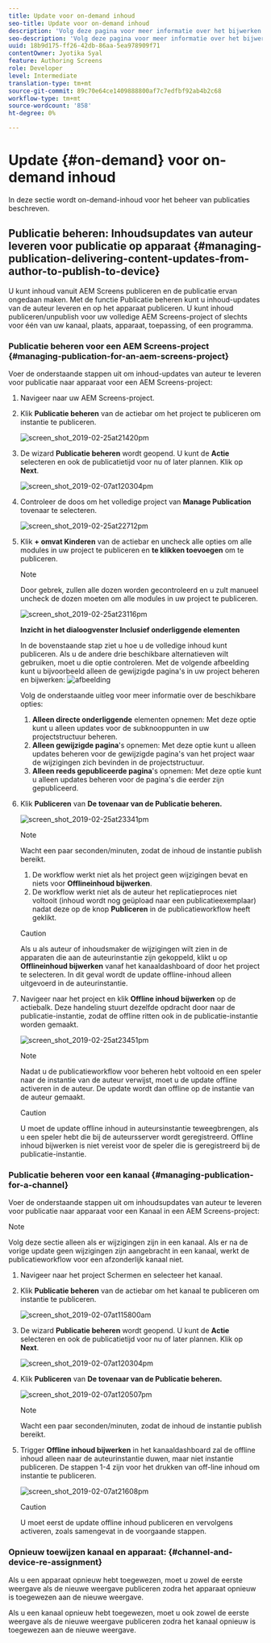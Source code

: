 ```yaml
---
title: Update voor on-demand inhoud
seo-title: Update voor on-demand inhoud
description: 'Volg deze pagina voor meer informatie over het bijwerken van inhoud op aanvraag.  '
seo-description: 'Volg deze pagina voor meer informatie over het bijwerken van inhoud op aanvraag.  '
uuid: 18b9d175-ff26-42db-86aa-5ea978909f71
contentOwner: Jyotika Syal
feature: Authoring Screens
role: Developer
level: Intermediate
translation-type: tm+mt
source-git-commit: 89c70e64ce1409888800af7c7edfbf92ab4b2c68
workflow-type: tm+mt
source-wordcount: '858'
ht-degree: 0%

---
```



# Update {#on-demand} voor on-demand inhoud

In deze sectie wordt on-demand-inhoud voor het beheer van publicaties beschreven.

## Publicatie beheren: Inhoudsupdates van auteur leveren voor publicatie op apparaat {#managing-publication-delivering-content-updates-from-author-to-publish-to-device}

U kunt inhoud vanuit AEM Screens publiceren en de publicatie ervan ongedaan maken. Met de functie Publicatie beheren kunt u inhoud-updates van de auteur leveren en op het apparaat publiceren. U kunt inhoud publiceren/unpublish voor uw volledige AEM Screens-project of slechts voor één van uw kanaal, plaats, apparaat, toepassing, of een programma.

### Publicatie beheren voor een AEM Screens-project {#managing-publication-for-an-aem-screens-project}

Voer de onderstaande stappen uit om inhoud-updates van auteur te leveren voor publicatie naar apparaat voor een AEM Screens-project:

1. Navigeer naar uw AEM Screens-project.
1. Klik **Publicatie beheren** van de actiebar om het project te publiceren om instantie te publiceren.

   ![screen_shot_2019-02-25at21420pm](assets/screen_shot_2019-02-25at21420pm.png)

1. De wizard **Publicatie beheren** wordt geopend. U kunt de **Actie** selecteren en ook de publicatietijd voor nu of later plannen. Klik op **Next**.

   ![screen_shot_2019-02-07at120304pm](assets/screen_shot_2019-02-07at120304pm.png)

1. Controleer de doos om het volledige project van **Manage Publication** tovenaar te selecteren.

   ![screen_shot_2019-02-25at22712pm](assets/screen_shot_2019-02-25at22712pm.png)

1. Klik **+ omvat Kinderen** van de actiebar en uncheck alle opties om alle modules in uw project te publiceren en **te klikken toevoegen** om te publiceren.

   >[!NOTE]
   >
   >Door gebrek, zullen alle dozen worden gecontroleerd en u zult manueel uncheck de dozen moeten om alle modules in uw project te publiceren.

   ![screen_shot_2019-02-25at23116pm](assets/screen_shot_2019-02-25at23116pm.png)

   **Inzicht in het dialoogvenster Inclusief onderliggende elementen**

   In de bovenstaande stap ziet u hoe u de volledige inhoud kunt publiceren. Als u de andere drie beschikbare alternatieven wilt gebruiken, moet u die optie controleren.
Met de volgende afbeelding kunt u bijvoorbeeld alleen de gewijzigde pagina&#39;s in uw project beheren en bijwerken:
   ![afbeelding](assets/author-publish-manage.png)

   Volg de onderstaande uitleg voor meer informatie over de beschikbare opties:

   1. **Alleen directe onderliggende** elementen opnemen: Met deze optie kunt u alleen updates voor de subknooppunten in uw projectstructuur beheren.
   1. **Alleen gewijzigde pagina**&#39;s opnemen: Met deze optie kunt u alleen updates beheren voor de gewijzigde pagina&#39;s van het project waar de wijzigingen zich bevinden in de projectstructuur.
   1. **Alleen reeds gepubliceerde pagina**&#39;s opnemen: Met deze optie kunt u alleen updates beheren voor de pagina&#39;s die eerder zijn gepubliceerd.


1. Klik **Publiceren** van **De tovenaar van de Publicatie beheren.**

   ![screen_shot_2019-02-25at23341pm](assets/screen_shot_2019-02-25at23341pm.png)

   >[!NOTE]
   >
   >Wacht een paar seconden/minuten, zodat de inhoud de instantie publish bereikt.
   >
   >
   >    1. De workflow werkt niet als het project geen wijzigingen bevat en niets voor **Offlineinhoud bijwerken**.
   >    1. De workflow werkt niet als de auteur het replicatieproces niet voltooit (inhoud wordt nog geüpload naar een publicatieexemplaar) nadat deze op de knop **Publiceren** in de publicatieworkflow heeft geklikt.


   >[!CAUTION]
   >Als u als auteur of inhoudsmaker de wijzigingen wilt zien in de apparaten die aan de auteurinstantie zijn gekoppeld, klikt u op **Offlineinhoud bijwerken** vanaf het kanaaldashboard of door het project te selecteren. In dit geval wordt de update offline-inhoud alleen uitgevoerd in de auteurinstantie.

1. Navigeer naar het project en klik **Offline inhoud bijwerken** op de actiebalk. Deze handeling stuurt dezelfde opdracht door naar de publicatie-instantie, zodat de offline ritten ook in de publicatie-instantie worden gemaakt.

   ![screen_shot_2019-02-25at23451pm](assets/screen_shot_2019-02-25at23451pm.png)


   >[!NOTE]
   >
   >Nadat u de publicatieworkflow voor beheren hebt voltooid en een speler naar de instantie van de auteur verwijst, moet u de update offline activeren in de auteur. De update wordt dan offline op de instantie van de auteur gemaakt.

   >[!CAUTION]
   >
   >U moet de update offline inhoud in auteursinstantie teweegbrengen, als u een speler hebt die bij de auteursserver wordt geregistreerd. Offline inhoud bijwerken is niet vereist voor de speler die is geregistreerd bij de publicatie-instantie.

### Publicatie beheren voor een kanaal {#managing-publication-for-a-channel}

Voer de onderstaande stappen uit om inhoudsupdates van auteur te leveren voor publicatie naar apparaat voor een Kanaal in een AEM Screens-project:

>[!NOTE]
>
>Volg deze sectie alleen als er wijzigingen zijn in een kanaal. Als er na de vorige update geen wijzigingen zijn aangebracht in een kanaal, werkt de publicatieworkflow voor een afzonderlijk kanaal niet.

1. Navigeer naar het project Schermen en selecteer het kanaal.
1. Klik **Publicatie beheren** van de actiebar om het kanaal te publiceren om instantie te publiceren.

   ![screen_shot_2019-02-07at115800am](assets/screen_shot_2019-02-07at115800am.png)

1. De wizard **Publicatie beheren** wordt geopend. U kunt de **Actie** selecteren en ook de publicatietijd voor nu of later plannen. Klik op **Next**.

   ![screen_shot_2019-02-07at120304pm](assets/screen_shot_2019-02-07at120304pm.png)

1. Klik **Publiceren** van **De tovenaar van de Publicatie beheren.**

   ![screen_shot_2019-02-07at120507pm](assets/screen_shot_2019-02-07at120507pm.png)

   >[!NOTE]
   >
   >Wacht een paar seconden/minuten, zodat de inhoud de instantie publish bereikt.

1. Trigger **Offline inhoud bijwerken** in het kanaaldashboard zal de offline inhoud alleen naar de auteurinstantie duwen, maar niet instantie publiceren. De stappen 1-4 zijn voor het drukken van off-line inhoud om instantie te publiceren.

   ![screen_shot_2019-02-07at21608pm](assets/screen_shot_2019-02-07at21608pm.png)

   >[!CAUTION]
   >
   >U moet eerst de update offline inhoud publiceren en vervolgens activeren, zoals samengevat in de voorgaande stappen.

### Opnieuw toewijzen kanaal en apparaat: {#channel-and-device-re-assignment}

Als u een apparaat opnieuw hebt toegewezen, moet u zowel de eerste weergave als de nieuwe weergave publiceren zodra het apparaat opnieuw is toegewezen aan de nieuwe weergave.

Als u een kanaal opnieuw hebt toegewezen, moet u ook zowel de eerste weergave als de nieuwe weergave publiceren zodra het kanaal opnieuw is toegewezen aan de nieuwe weergave.